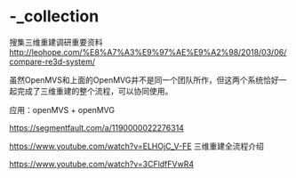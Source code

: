 # -_collection
搜集三维重建调研重要资料
http://leohope.com/%E8%A7%A3%E9%97%AE%E9%A2%98/2018/03/06/compare-re3d-system/


虽然OpenMVS和上面的OpenMVG并不是同一个团队所作，但这两个系统恰好一起完成了三维重建的整个流程，可以协同使用。

应用：openMVS + openMVG


https://segmentfault.com/a/1190000022276314

https://www.youtube.com/watch?v=ELHOjC_V-FE
三维重建全流程介绍

https://www.youtube.com/watch?v=3CFldfFVwR4

